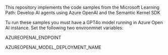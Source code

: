 This repository implements the code samples from the Microsoft Learning Path: Develop AI agents using Azure OpenAI and the Semantic Kernel SDK

Tu run these samples you must have a GPT4o model running in Azure Open AI instance. Set the following two environmnet variables:

AZUREOPENAI_ENDPOINT

AZUREOPENAI_MODEL_DEPLOYMENT_NAME
